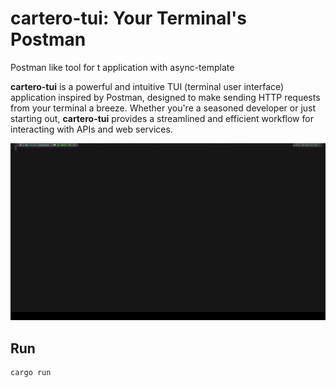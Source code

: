 # cartero-tui: Your Terminal's Postman

Postman like tool for t application with async-template

**cartero-tui** is a powerful and intuitive TUI (terminal user interface)
application inspired by Postman, designed to make sending HTTP requests from
your terminal a breeze. Whether you're a seasoned developer or just starting
out, **cartero-tui** provides a streamlined and efficient workflow for
interacting with APIs and web services.

![Cartero-tui demo](https://github.com/dangeloag/cartero-tui/blob/main/cartero-tui.gif?raw=true)

## Run

```rust
cargo run
```
